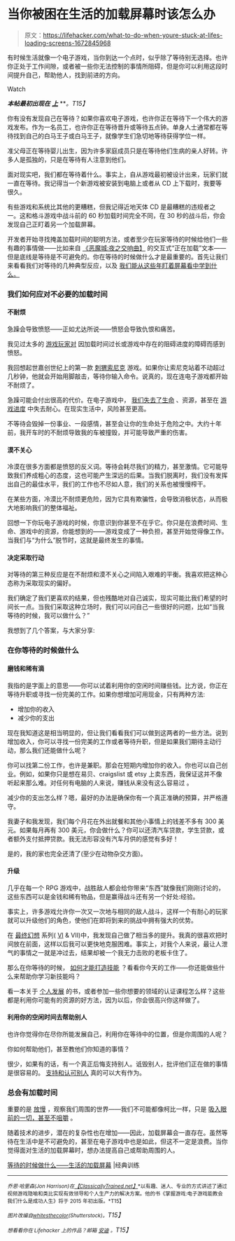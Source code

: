 # 当你被困在生活的加载屏幕时该怎么办

> 原文：<https://lifehacker.com/what-to-do-when-youre-stuck-at-lifes-loading-screens-1672845968>

有时候生活就像一个电子游戏，当你到达一个点时，似乎除了等待别无选择。也许你正处于工作间隙，或者被一些你无法控制的事情所阻碍，但是你可以利用这段时间提升自己，帮助他人，找到前进的方向。

Watch

***本帖最初出现在*** [***上***](http://classicallytrained.net/what-to-do-while-you-wait/) ***。*T15】**

你有没有发现自己在等待？如果你喜欢电子游戏，也许你正在等待下一个伟大的游戏发布。作为一名员工，也许你正在等待晋升或等待五点钟。单身人士通常都在等待找到自己的白马王子或白马王子，就像学生们急切地等待获得学位一样。

准父母正在等待婴儿出生，因为许多家庭成员只是在等待他们生病的亲人好转。许多人是孤独的，只是在等待有人注意到他们。

面对现实吧，我们都在等待着什么。事实上，自从游戏最初被设计出来，玩家们就一直在等待。我记得当一个新游戏被安装到电脑上或者从 CD 上下载时，我要等很久。

有些游戏和系统比其他的更糟糕，但我记得近地天体 CD 是最糟糕的违规者之一。这和格斗游戏中战斗前的 60 秒加载时间完全不同，在 30 秒的战斗后，你会发现自己正盯着另一个加载屏幕。

开发者开始寻找掩盖加载时间的聪明方法，或者至少在玩家等待的时候给他们一些有趣的事情做——比如来自 [《恶魔城:夜之交响曲】](http://classicallytrained.net/video-game-quotes-castlevania-symphony-night-priorities/) 的交互式“正在加载”文本——但是底线是等待是不可避免的。你在等待的时候做什么才是最重要的。首先让我们来看看我们对等待的几种典型反应，以及 [我们能从这些年盯着屏幕看中学到什么。](https://lifehacker.com/six-real-life-lessons-i-learned-from-world-of-warcraft-1505737517)

### 我们如何应对不必要的加载时间

#### 不耐烦

急躁会导致愤怒——正如尤达所说——愤怒会导致仇恨和痛苦。

我见过太多的 [游戏玩家对](http://classicallytrained.net/keep-people-mashing-buttons/) 因加载时间过长或游戏中存在的阻碍进度的障碍而感到愤怒。

我回想起世嘉创世纪上的第一款 [刺猬索尼克](http://classicallytrained.net/5-leadership-lessons-from-sonic-hedgehog/) 游戏。如果你让索尼克站着不动超过几秒钟，他就会开始用脚敲击，等待你输入命令。说真的，现在连电子游戏都开始不耐烦了。

急躁可能会付出很高的代价。在电子游戏中， [我们失去了生命](http://classicallytrained.net/what-you-dont-know-can-kill-you/) 、资源，甚至在 [游戏进度](http://classicallytrained.net/skeuomorphism-journaling/) 中失去耐心。在现实生活中，风险甚至更高。

不等待会毁掉一份事业、一段感情，甚至会让你的生命处于危险之中。大约十年前，我开车时的不耐烦导致我的车被撞毁，并可能导致严重的伤害。

#### 漠不关心

冷漠在很多方面都是愤怒的反义词。等待会耗尽我们的精力，甚至激情。它可能导致我们养成粗心的态度，这也可能产生深远的后果。当我们脱离时，我们没有发挥出自己的最佳水平，我们的工作也不尽如人意，我们的关系也被慢慢榨干。

在某些方面，冷漠比不耐烦更危险，因为它具有欺骗性，会导致消极状态，从而极大地影响我们的整体福祉。

回想一下你玩电子游戏的时候，你意识到你甚至不在乎它。你只是在浪费时间、生命、游戏中的资源，你能想到的——游戏变成了一种负担，甚至开始觉得像工作。当我们与“为什么”脱节时，这就是最终发生的事情。

#### 决定采取行动

对等待的第三种反应是在不耐烦和漠不关心之间陷入艰难的平衡。我喜欢把这种心态称为采取现实的偏好。

我们确定了我们更喜欢的结果，但也残酷地对自己诚实，现实可能比我们希望的时间长一点。当我们采取这种立场时，我们可以问自己一些很好的问题，比如“当我等待的时候，我可以做什么？”

我想到了几个答案，与大家分享:

### 在你等待的时候做什么

#### 磨钱和稀有滴

我指的是字面上的意思——你可以试着利用你的空闲时间赚些钱。比方说，你正在等待升职或寻找一份完美的工作。如果你想增加可用现金，只有两种方法:

*   增加你的收入
*   减少你的支出

现在我知道这是相当明显的，但让我们看看我们可以做到这两者的一些方法。说到增加收入，你可以寻找一份完美的工作或者等待升职，但是如果我们期待主动行动，那么我们还能做什么呢？

你可以找第二份工作，也许是兼职。那会在短期内增加你的收入。你也可以自己创业。例如，如果你只是想在易贝、craigslist 或 etsy 上卖东西，我保证这并不像听起来那么难。对任何有电脑的人来说，赚钱从来没有这么容易过 。

减少你的支出怎么样？嗯，最好的办法是确保你有一个真正准确的预算，并严格遵守。

我妻子和我发现，我们每个月花在外出就餐和其他小事情上的钱差不多有 300 美元。如果每月再有 300 美元，你会做什么？你可以还清汽车贷款，学生贷款，或者额外支付抵押贷款。我无法形容没有汽车月供的感觉有多好！

是的，我的家也完全还清了(至少在动物杂交方面)。

#### 升级

几乎在每一个 RPG 游戏中，战胜敌人都会给你带来“东西”就像我们刚刚讨论的，这些东西可以是金钱和稀有物品，但是赢得战斗还有另一个好处:经验。

事实上，许多游戏允许你一次又一次地与相同的敌人战斗，这样一个有耐心的玩家就可以升级他们的角色，使他们在即将到来的挑战中拥有强大的优势。

在 [最终幻想](http://classicallytrained.net/boost-productivity-final-fantasy-coffee-elixir/) 系列( [VI](http://classicallytrained.net/video-game-quotes-final-fantasy-vi/) & VII)中，我发现自己做了相当多的提升。我真的很喜欢把时间放在前面，这样以后我可以更快地克服困难。事实上，对我个人来说，最让人泄气的事情之一就是冲过去，结果却被一个我无力击败的老板卡住了。

那么在你等待的时候， [如何才能打造技能](http://classicallytrained.net/podcast-ep-09-level-real-life/) ？看看你今天的工作——你还能做些什么来帮助你学习新技能吗？

看一本关于 [个人发展](https://lifehacker.com/where-to-start-when-it-feels-like-nothing-is-going-righ-1640250197) 的书，或者参加一些你想要的领域的认证课程怎么样？这些都是利用你可能有的资源的好方法，因为以后，你会很高兴你这样做了。

#### 利用你的空闲时间去帮助别人

也许你觉得你在尽你所能发展自己，利用你在等待中的位置，但是你周围的人呢？

你如何帮助他们，甚至教他们你知道的事情？

很少，如果有的话，有一个真正后悔支持别人。诋毁别人，批评他们正在做的事情是很容易的。 [支持和认可别人](https://lifehacker.com/how-being-humble-kind-and-calm-will-make-your-life-ea-1561763720) 真的可以大有作为。

### 总会有加载时间

重要的是 [放慢](http://classicallytrained.net/slow-down-time/) ，观察我们周围的世界——我们不可能都像柯比一样，只是 [吸入眼前的一切，甚至不咀嚼](http://classicallytrained.net/the-5-secret-sources-of-joy/) 。

随着技术的进步，潜在的复杂性也在增加——因此，加载屏幕会一直存在。虽然等待在生活中是不可避免的，甚至在电子游戏中也是如此，但这不一定是浪费。当你觉得面对生活的加载屏幕时，想办法提高自己或帮助周围的人。

[等待的时候做什么——生活的加载屏幕](http://classicallytrained.net/what-to-do-while-you-wait/) |经典训练

* * *

<small>*乔恩·哈里森(Jon Harrison)在*</small>[<small>*【ClassicallyTrained.net】*</small>](http://classicallytrained.net)<small>*以有趣、迷人、专业的方式讲述了通过视频游戏隐喻和类比实现有效领导和个人生产力的解决方案。他的书《掌握游戏:电子游戏能教会我们什么是成功人生》将于 2015 年初出版。*T15】</small>

*<small>图片改编自</small>*[*<small>whitesthecolor</small>*](http://www.shutterstock.com/pic.mhtml?id=161279837&src=id)*<small>(Shutterstock)。</small>T15】*

*<small>想看看你在 Lifehacker 上的作品？邮箱</small>* [*<small>安迪</small>*](mailto:andy@lifehacker.com) *<small>。</small>T15】*